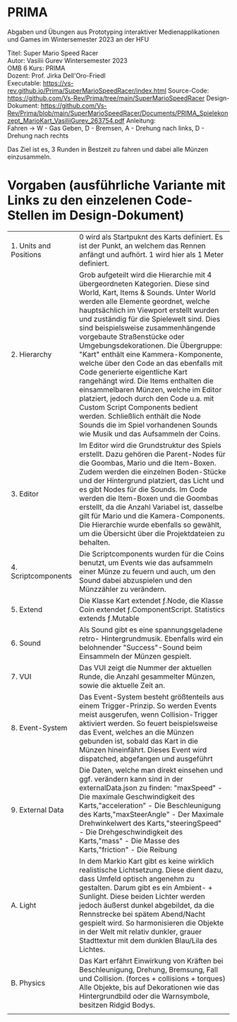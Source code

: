 # PRIMA
Abgaben und Übungen aus Prototyping interaktiver Medienapplikationen und Games im Wintersemester 2023 an der HFU 


Titel: Super Mario Speed Racer  
Autor: Vasilii Gurev 
Wintersemester 2023  
OMB 6
Kurs: PRIMA  
Dozent: Prof. Jirka Dell'Oro-Friedl  
Executable: https://vs-rev.github.io/Prima/SuperMarioSpeedRacer/index.html 
Source-Code: https://github.com/Vs-Rev/Prima/tree/main/SuperMarioSpeedRacer
Design-Dokument: https://github.com/Vs-Rev/Prima/blob/main/SuperMarioSpeedRacer/Documents/PRIMA_Spielekonzept_MarioKart_VasiliiGurev_263754.pdf
Anleitung:   
Fahren -> W - Gas Geben, D - Bremsen, A - Drehung nach links, D - Drehung nach rechts

Das Ziel ist es, 3 Runden in Bestzeit zu fahren und dabei alle Münzen einzusammeln.    


Vorgaben (ausführliche Variante mit Links zu den einzelenen Code-Stellen im Design-Dokument)
============================================

|                         |                                                                                                                                                                                                                                                                                                                                                                                          |
|-------------------------|------------------------------------------------------------------------------------------------------------------------------------------------------------------------------------------------------------------------------------------------------------------------------------------------------------------------------------------------------------------------------------------|
|  1. Units and Positions | 0 wird als Startpuknt des Karts definiert. Es ist der Punkt, an welchem das Rennen anfängt und aufhört. 1 wird hier als 1 Meter definiert.                                                                                                                   |
|  2. Hierarchy           | Grob aufgeteilt wird die Hierarchie mit 4 übergeordneten Kategorien. Diese sind World, Kart, Items & Sounds. Unter World werden alle Elemente geordnet, welche hauptsächlich im Viewport erstellt wurden und zuständig für die Spielewelt sind. Dies sind beispielsweise zusammenhängende vorgebaute Straßenstücke oder Umgebungsdekorationen. Die Übergruppe: "Kart" enthält eine Kammera-Komponente, welche über den Code an das ebenfalls mit Code generierte eigentliche Kart rangehängt wird. Die Items enthalten die einsammelbaren Münzen, welche im Editor platziert, jedoch durch den Code u.a. mit Custom Script Components bedient werden. Schließlich enthält die Node Sounds die im Spiel vorhandenen Sounds wie Musik und das Aufsammeln der Coins.|
| 3. Editor               | Im Editor wird die Grundstruktur des Spiels erstellt. Dazu gehören die Parent-Nodes für die Goombas, Mario und die Item-Boxen. Zudem werden die einzelnen Boden-Stücke und der Hintergrund platziert, das Licht und es gibt Nodes für die Sounds. Im Code werden die Item-Boxen und die Goombas erstellt, da die Anzahl Variabel ist, dasselbe gilt für Mario und die Kamera-Components. Die Hierarchie wurde ebenfalls so gewählt, um die Übersicht über die Projektdateien zu behalten. |
| 4. Scriptcomponents     | Die Scriptcomponents wurden für die Coins benutzt, um Events wie das aufsammeln einer Münze zu feuern und auch, um den Sound dabei abzuspielen und den Münzzähler zu verändern. |
| 5. Extend               | Die Klasse Kart extendet ƒ.Node, die Klasse Coin extendet ƒ.ComponentScript. Statistics extends ƒ.Mutable  |
|  6. Sound               | Als Sound gibt es eine spannungsgeladene retro- Hintergrundmusik. Ebenfalls wird ein belohnender "Success"-Sound beim Einsammeln der Münzen gespielt. |
| 7. VUI                  | Das VUI zeigt die Nummer der aktuellen Runde, die Anzahl gesammelter Münzen, sowie die aktuelle Zeit an.   |
| 8. Event-System         | Das Event-System besteht größtenteils aus einem Trigger-Prinzip. So werden Events meist ausgerufen, wenn Collision-Trigger aktiviert werden. So feuert beispielsweise das Event, welches an die Münzen gebunden ist, sobald das Kart in die Münzen hineinfährt. Dieses Event wird dispatched, abgefangen und ausgeführt |
| 9. External Data        | Die Daten, welche man direkt einsehen und ggf. verändern kann sind in der externalData.json zu finden: "maxSpeed" - Die maximale Geschwindigkeit des Karts,"acceleration" - Die Beschleunigung des Karts,"maxSteerAngle" - Der Maximale Drehwinkelwert des Karts,"steeringSpeed" - Die Drehgeschwindigkeit des Karts,"mass" - Die Masse des Karts,"friction" - Die Reibung|
| A. Light                | In dem Markio Kart gibt es keine wirklich realistische Lichtsetzung. Diese dient dazu, dass Umfeld optisch angenehm zu gestalten. Darum gibt es ein Ambient- + Sunlight. Diese beiden Lichter werden jedoch äußerst dunkel abgebildet, da die Rennstrecke bei spätem Abend/Nacht gespielt wird. So harmonisieren die Objekte in der Welt mit relativ dunkler, grauer Stadttextur mit dem dunklen Blau/Lila des Lichtes. |
| B. Physics              | Das Kart erfährt Einwirkung von Kräften bei Beschleunigung, Drehung, Bremsung, Fall und Collision. (forces + collisions + torques) Alle Objekte, bis auf Dekorationen wie das Hintergrundbild oder die Warnsymbole, besitzen Ridgid Bodys.  |                                                                                                                                                                                                                                                                       |
|                         |                                                                                                                                                                                                                                                                                                                                                                                          |
